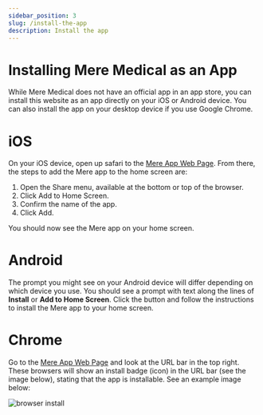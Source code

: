 ```yaml
---
sidebar_position: 3
slug: /install-the-app
description: Install the app
---
```


# Installing Mere Medical as an App

While Mere Medical does not have an official app in an app store, you can install this website as an app directly on your iOS or Android device. You can also install the app on your desktop device if you use Google Chrome.

# iOS

On your iOS device, open up safari to the [Mere App Web Page](https://app.meremedical.co). From there, the steps to add the Mere app to the home screen are:

1. Open the Share menu, available at the bottom or top of the browser.
2. Click Add to Home Screen.
3. Confirm the name of the app.
4. Click Add.

You should now see the Mere app on your home screen.

# Android

The prompt you might see on your Android device will differ depending on which device you use. You should see a prompt with text along the lines of **Install** or **Add to Home Screen**. Click the button and follow the instructions to install the Mere app to your home screen.

# Chrome

Go to the [Mere App Web Page](https://app.meremedical.co) and look at the URL bar in the top right. These browsers will show an install badge (icon) in the URL bar (see the image below), stating that the app is installable. See an example image below:

![browser install](./browser.avif)
